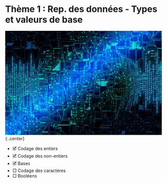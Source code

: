 #  Thème 1 : Rep. des données - Types et valeurs de base

![](images/binary-code.jpg){:.center}

- 🗹 Codage des entiers  
- 🗹 Codage des non-entiers  
- 🗹 Bases  
- □ Codage des caractères  
- □ Booléens  


